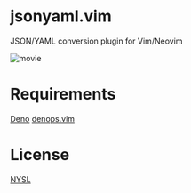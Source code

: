 # jsonyaml.vim

JSON/YAML conversion plugin for Vim/Neovim

![movie](https://user-images.githubusercontent.com/36663503/217253706-2d92b051-aca5-41c9-8719-20a44d9d628b.gif)

# Requirements

[Deno](https://deno.land)
[denops.vim](https://github.com/vim-denops/denops.vim)

# License

[NYSL](http://www.kmonos.net/nysl/)
